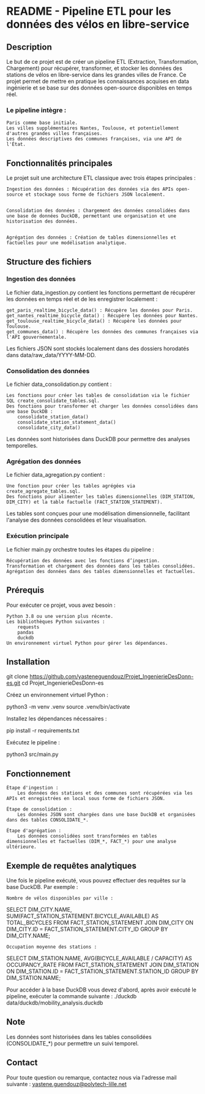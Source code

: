 # README - Pipeline ETL pour les données des vélos en libre-service

## Description

Le but de ce projet est de créer un pipeline ETL (Extraction, Transformation, Chargement) pour récupérer, transformer, et stocker les données des stations de vélos en libre-service dans les grandes villes de France. Ce projet permet de mettre en pratique les connaissances acquises en data ingénierie et se base sur des données open-source disponibles en temps réel.

### Le pipeline intègre :

    Paris comme base initiale.
    Les villes supplémentaires Nantes, Toulouse, et potentiellement d'autres grandes villes françaises.
    Les données descriptives des communes françaises, via une API de l'État.
    
    
## Fonctionnalités principales

Le projet suit une architecture ETL classique avec trois étapes principales :


    Ingestion des données : Récupération des données via des APIs open-source et stockage sous forme de fichiers JSON localement.
    
    
    Consolidation des données : Chargement des données consolidées dans une base de données DuckDB, permettant une organisation et une historisation des données.
    
    
    Agrégation des données : Création de tables dimensionnelles et factuelles pour une modélisation analytique.
    
    
## Structure des fichiers

### Ingestion des données

Le fichier data_ingestion.py contient les fonctions permettant de récupérer les données en temps réel et de les enregistrer localement :

    get_paris_realtime_bicycle_data() : Récupère les données pour Paris.
    get_nantes_realtime_bicycle_data() : Récupère les données pour Nantes.
    get_toulouse_realtime_bicycle_data() : Récupère les données pour Toulouse.
    get_communes_data() : Récupère les données des communes françaises via l'API gouvernementale.

Les fichiers JSON sont stockés localement dans des dossiers horodatés dans data/raw_data/YYYY-MM-DD.


### Consolidation des données

Le fichier data_consolidation.py contient :

    Les fonctions pour créer les tables de consolidation via le fichier SQL create_consolidate_tables.sql.
    Des fonctions pour transformer et charger les données consolidées dans une base DuckDB :
        consolidate_station_data()
        consolidate_station_statement_data()
        consolidate_city_data()

Les données sont historisées dans DuckDB pour permettre des analyses temporelles.


### Agrégation des données

Le fichier data_agregation.py contient :

    Une fonction pour créer les tables agrégées via create_agregate_tables.sql.
    Des fonctions pour alimenter les tables dimensionnelles (DIM_STATION, DIM_CITY) et la table factuelle (FACT_STATION_STATEMENT).

Les tables sont conçues pour une modélisation dimensionnelle, facilitant l'analyse des données consolidées et leur visualisation.


### Exécution principale

Le fichier main.py orchestre toutes les étapes du pipeline :

    Récupération des données avec les fonctions d’ingestion.
    Transformation et chargement des données dans les tables consolidées.
    Agrégation des données dans des tables dimensionnelles et factuelles. 
    
    
## Prérequis

Pour exécuter ce projet, vous avez besoin :

    Python 3.8 ou une version plus récente.
    Les bibliothèques Python suivantes :
        requests
        pandas
        duckdb
    Un environnement virtuel Python pour gérer les dépendances.
    
    
## Installation 

git clone https://github.com/yasteneguendouz/Projet_IngenierieDesDonn-es.git
cd Projet_IngenierieDesDonn-es

Créez un environnement virtuel Python :

python3 -m venv .venv
source .venv/bin/activate

Installez les dépendances nécessaires :

pip install -r requirements.txt

Exécutez le pipeline :

python3 src/main.py

## Fonctionnement 

    Étape d'ingestion :
        Les données des stations et des communes sont récupérées via les APIs et enregistrées en local sous forme de fichiers JSON.

    Étape de consolidation :
        Les données JSON sont chargées dans une base DuckDB et organisées dans des tables CONSOLIDATE_*.

    Étape d'agrégation :
        Les données consolidées sont transformées en tables dimensionnelles et factuelles (DIM_*, FACT_*) pour une analyse ultérieure.
        
        
## Exemple de requêtes analytiques

Une fois le pipeline exécuté, vous pouvez effectuer des requêtes sur la base DuckDB. Par exemple :

    Nombre de vélos disponibles par ville :
    
  
  SELECT DIM_CITY.NAME, SUM(FACT_STATION_STATEMENT.BICYCLE_AVAILABLE) AS TOTAL_BICYCLES
FROM FACT_STATION_STATEMENT
JOIN DIM_CITY ON DIM_CITY.ID = FACT_STATION_STATEMENT.CITY_ID
GROUP BY DIM_CITY.NAME;

    Occupation moyenne des stations :
    
SELECT DIM_STATION.NAME, AVG(BICYCLE_AVAILABLE / CAPACITY) AS OCCUPANCY_RATE
FROM FACT_STATION_STATEMENT
JOIN DIM_STATION ON DIM_STATION.ID = FACT_STATION_STATEMENT.STATION_ID
GROUP BY DIM_STATION.NAME;

Pour accéder à la base DuckDB vous devez d'abord, après avoir exécuté le pipeline, exécuter la commande suivante : 
./duckdb data/duckdb/mobility_analysis.duckdb

## Note

Les données sont historisées dans les tables consolidées (CONSOLIDATE_*) pour permettre un suivi temporel.


## Contact

Pour toute question ou remarque, contactez nous via l'adresse mail suivante : 
yastene.guendouz@polytech-lille.net
